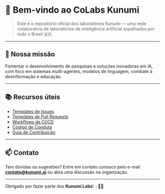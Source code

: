# 👋 Bem-vindo ao CoLabs Kunumi

> Este é o repositório oficial dos laboratórios Kunumi — uma rede colaborativa de laboratórios de inteligência artificial espalhados por todo o Brasil 🇧🇷.

---
## 🚀 Nossa missão

Fomentar o desenvolvimento de pesquisas e soluções inovadoras em IA, com foco em sistemas multi-agentes, modelos de linguagem, combate à desinformação e educação.

---
## 📚 Recursos úteis

- [Templates de Issues](./ISSUE_TEMPLATE)
- [Templates de Pull Requests](./PULL_REQUEST_TEMPLATE.md)
- [Workflows de CI/CD](./workflows)
- [Código de Conduta](./CODE_OF_CONDUCT.md)
- [Guia de Contribuição](./CONTRIBUTING.md)

---
## 📫 Contato

Tem dúvidas ou sugestões? Entre em contato conosco pelo e-mail **contato@kunumi.ai** ou abra uma discussão na organização.

---
Obrigado por fazer parte dos **Kunumi Labs**! 💡🤖🌱
